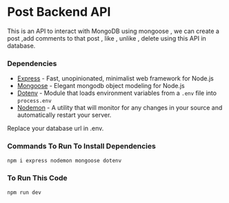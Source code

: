# Post Backend API

This is an API to interact with MongoDB using mongoose , we can create a post ,add comments to that post , like , unlike , delete using this API in database.

### Dependencies

- [Express](https://expressjs.com/) - Fast, unopinionated, minimalist web framework for Node.js
- [Mongoose](https://mongoosejs.com/) - Elegant mongodb object modeling for Node.js
- [Dotenv](https://www.npmjs.com/package/dotenv) - Module that loads environment variables from a `.env` file into `process.env`
- [Nodemon](https://www.npmjs.com/package/nodemon) - A utility that will monitor for any changes in your source and automatically restart your server.

Replace your database url in .env.

### Commands To Run To Install Dependencies

```bash
npm i express nodemon mongoose dotenv
```

### To Run This Code
```bash
npm run dev
```
